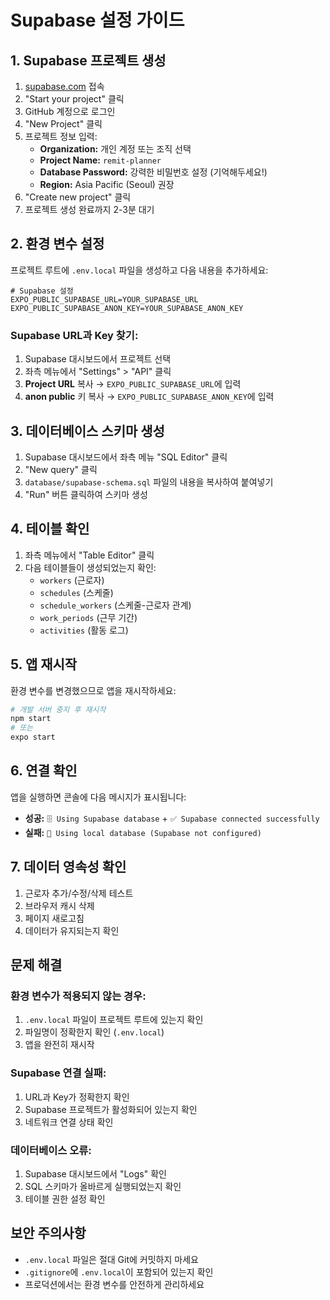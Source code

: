 # Supabase 설정 가이드

## 1. Supabase 프로젝트 생성

1. [supabase.com](https://supabase.com) 접속
2. "Start your project" 클릭
3. GitHub 계정으로 로그인
4. "New Project" 클릭
5. 프로젝트 정보 입력:
   - **Organization:** 개인 계정 또는 조직 선택
   - **Project Name:** `remit-planner`
   - **Database Password:** 강력한 비밀번호 설정 (기억해두세요!)
   - **Region:** Asia Pacific (Seoul) 권장
6. "Create new project" 클릭
7. 프로젝트 생성 완료까지 2-3분 대기

## 2. 환경 변수 설정

프로젝트 루트에 `.env.local` 파일을 생성하고 다음 내용을 추가하세요:

```env
# Supabase 설정
EXPO_PUBLIC_SUPABASE_URL=YOUR_SUPABASE_URL
EXPO_PUBLIC_SUPABASE_ANON_KEY=YOUR_SUPABASE_ANON_KEY
```

### Supabase URL과 Key 찾기:

1. Supabase 대시보드에서 프로젝트 선택
2. 좌측 메뉴에서 "Settings" > "API" 클릭
3. **Project URL** 복사 → `EXPO_PUBLIC_SUPABASE_URL`에 입력
4. **anon public** 키 복사 → `EXPO_PUBLIC_SUPABASE_ANON_KEY`에 입력

## 3. 데이터베이스 스키마 생성

1. Supabase 대시보드에서 좌측 메뉴 "SQL Editor" 클릭
2. "New query" 클릭
3. `database/supabase-schema.sql` 파일의 내용을 복사하여 붙여넣기
4. "Run" 버튼 클릭하여 스키마 생성

## 4. 테이블 확인

1. 좌측 메뉴에서 "Table Editor" 클릭
2. 다음 테이블들이 생성되었는지 확인:
   - `workers` (근로자)
   - `schedules` (스케줄)
   - `schedule_workers` (스케줄-근로자 관계)
   - `work_periods` (근무 기간)
   - `activities` (활동 로그)

## 5. 앱 재시작

환경 변수를 변경했으므로 앱을 재시작하세요:

```bash
# 개발 서버 중지 후 재시작
npm start
# 또는
expo start
```

## 6. 연결 확인

앱을 실행하면 콘솔에 다음 메시지가 표시됩니다:

- **성공:** `🗄️ Using Supabase database` + `✅ Supabase connected successfully`
- **실패:** `💾 Using local database (Supabase not configured)`

## 7. 데이터 영속성 확인

1. 근로자 추가/수정/삭제 테스트
2. 브라우저 캐시 삭제
3. 페이지 새로고침
4. 데이터가 유지되는지 확인

## 문제 해결

### 환경 변수가 적용되지 않는 경우:

1. `.env.local` 파일이 프로젝트 루트에 있는지 확인
2. 파일명이 정확한지 확인 (`.env.local`)
3. 앱을 완전히 재시작

### Supabase 연결 실패:

1. URL과 Key가 정확한지 확인
2. Supabase 프로젝트가 활성화되어 있는지 확인
3. 네트워크 연결 상태 확인

### 데이터베이스 오류:

1. Supabase 대시보드에서 "Logs" 확인
2. SQL 스키마가 올바르게 실행되었는지 확인
3. 테이블 권한 설정 확인

## 보안 주의사항

- `.env.local` 파일은 절대 Git에 커밋하지 마세요
- `.gitignore`에 `.env.local`이 포함되어 있는지 확인
- 프로덕션에서는 환경 변수를 안전하게 관리하세요
